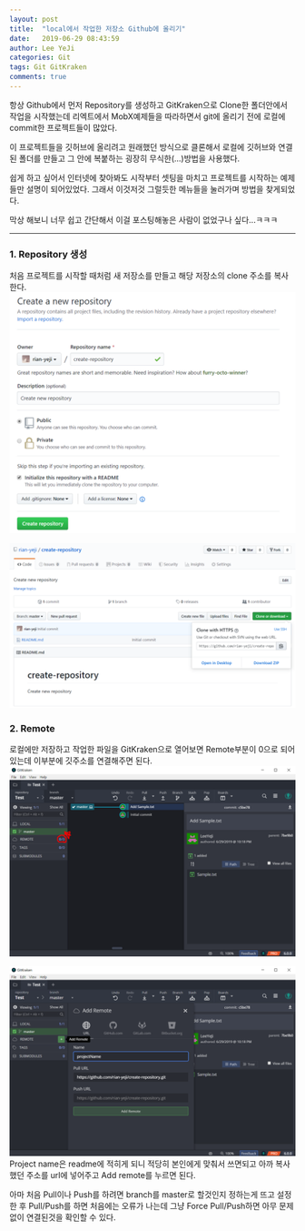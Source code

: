 ```yaml
---
layout: post
title:  "local에서 작업한 저장소 Github에 올리기"
date:   2019-06-29 08:43:59
author: Lee YeJi
categories: Git
tags: Git GitKraken
comments: true
---
```

항상 Github에서 먼저 Repository를 생성하고 GitKraken으로 Clone한 폴더안에서 작업을 시작했는데 리엑트에서 MobX예제들을 따라하면서 git에 올리기 전에 로컬에 commit한 프로젝트들이 많았다.

이 프로젝트들을 깃허브에 올리려고 원래했던 방식으로 클론해서 로컬에 깃허브와 연결된 폴더를 만들고 그 안에 복붙하는 굉장히 무식한(...)방법을 사용했다.

쉽게 하고 싶어서 인터넷에 찾아봐도 시작부터 셋팅을 마치고 프로젝트를 시작하는 예제들만 설명이 되어있었다. 그래서 이것저것 그럴듯한 메뉴들을 눌러가며 방법을 찾게되었다.

막상 해보니 너무 쉽고 간단해서 이걸 포스팅해놓은 사람이 없었구나 싶다...ㅋㅋㅋ

<hr/>

### 1. Repository 생성
처음 프로젝트를 시작할 때처럼 새 저장소를 만들고 해당 저장소의 clone 주소를 복사한다.
<img src="/image/git_post/create_repository.png">

<img src="/image/git_post/copy_clone_url.png">


### 2. Remote
로컬에만 저장하고 작업한 파일을 GitKraken으로 열어보면 Remote부분이 0으로 되어있는데 이부분에 깃주소를 연결해주면 된다.
<img src="/image/git_post/gitkraken_remote.png">

<img src="/image/git_post/gitkraken_remote2.png">
Project name은 readme에 적히게 되니 적당히 본인에게 맞춰서 쓰면되고 아까 복사했던 주소를 url에 넣어주고 Add remote를 누르면 된다.


아마 처음 Pull이나 Push를 하려면 branch를 master로 할것인지 정하는게 뜨고 설정한 후 Pull/Push를 하면 처음에는 오류가 나는데 그냥 Force Pull/Push하면 아무 문제없이 연결된것을 확인할 수 있다.
